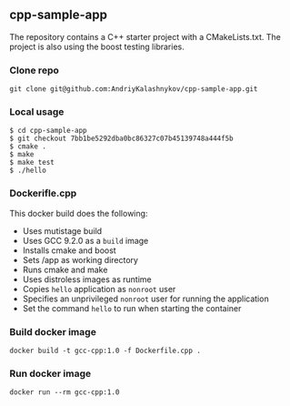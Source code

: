 ## cpp-sample-app


The repository contains a C++ starter project with a CMakeLists.txt. The project is also using the boost testing libraries.

### Clone repo

```shell
git clone git@github.com:AndriyKalashnykov/cpp-sample-app.git
```

### Local usage

```
$ cd cpp-sample-app
$ git checkout 7bb1be5292dba0bc86327c07b45139748a444f5b
$ cmake .
$ make
$ make test
$ ./hello
```

### Dockerifle.cpp

This docker build does the following:

* Uses mutistage build
* Uses GCC 9.2.0 as a `build` image
* Installs cmake and boost
* Sets /app as working directory
* Runs cmake and make
* Uses distroless images as runtime
* Copies `hello` application as `nonroot` user
* Specifies an unprivileged `nonroot` user for running the application
* Set the command `hello` to run when starting the container

### Build docker image

```shell
docker build -t gcc-cpp:1.0 -f Dockerfile.cpp .
```

### Run docker image

```shell
docker run --rm gcc-cpp:1.0
```






